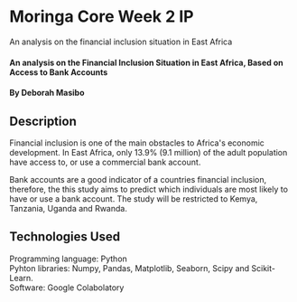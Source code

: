 # Moringa Core Week 2 IP
An analysis on the financial inclusion situation in East Africa
#### An analysis on the Financial Inclusion Situation in East Africa,  Based on Access to Bank Accounts
#### By Deborah Masibo
## Description

Financial inclusion is one of the main obstacles to Africa's economic development. In East Africa, only 13.9% (9.1 million) of the adult population have access to, or use a commercial bank account.

Bank accounts are a good indicator of a countries financial inclusion, therefore, the this study aims to predict which individuals are most likely to have or use a bank account. The study will be restricted to Kemya, Tanzania, Uganda and Rwanda.

## Technologies Used
Programming language: Python              
Pyhton libraries: Numpy, Pandas, Matplotlib, Seaborn, Scipy and Scikit-Learn.  
Software: Google Colabolatory

